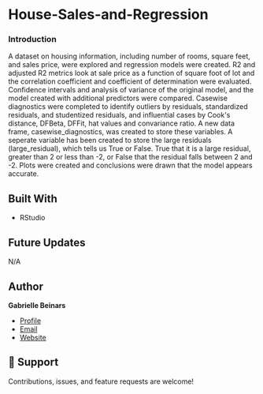 # House-Sales-and-Regression

<p align="center"><project-description></p>

### Introduction

A dataset on housing information, including number of rooms, square feet, and sales price, were explored and regression models were created.  R2 and adjusted R2 metrics look at sale price as a function of square foot of lot and the correlation coefficient and coefficient of determination were evaluated. Confidence intervals and analysis of variance of the original model, and the model created with additional predictors were compared. Casewise diagnostics were completed to identify outliers by residuals, standardized residuals, and studentized residuals, and influential cases by Cook's distance, DFBeta, DFFit, hat values and convariance ratio. A new data frame, casewise_diagnostics, was created to store these variables. A seperate variable has been created to store the large residuals (large_residual), which tells us True or False. True that it is a large residual, greater than 2 or less than -2, or False that the residual falls between 2 and -2. Plots were created and conclusions were drawn that the model appears accurate.

## Built With

- RStudio

## Future Updates
N/A

## Author

**Gabrielle Beinars**

- [Profile](https://github.com/gbeinars "Gabrielle Beinars")
- [Email](mailto:gbeinars@gmail.com?subject=Hi "Hi!")
- [Website](https://gbeinars.wixsite.com/my-site)

## 🤝 Support

Contributions, issues, and feature requests are welcome!
